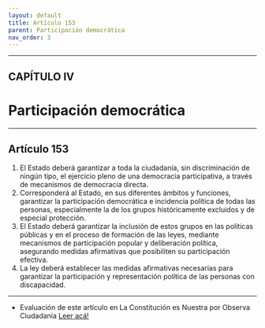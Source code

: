 ```yaml
---
layout: default
title: Artículo 153
parent: Participación democrática
nav_order: 3
---
```


---

## CAPÍTULO IV
# Participación democrática

---

## Artículo 153

1. El Estado deberá garantizar a toda la ciudadanía, sin discriminación de ningún tipo, el ejercicio pleno de una democracia participativa, a través de mecanismos de democracia directa.
2. Corresponderá al Estado, en sus diferentes ámbitos y funciones, garantizar la participación democrática e incidencia política de todas las personas, especialmente la de los grupos históricamente excluidos y de especial protección.
3. El Estado deberá garantizar la inclusión de estos grupos en las políticas públicas y en el proceso de formación de las leyes, mediante mecanismos de participación popular y deliberación política, asegurando medidas afirmativas que posibiliten su participación efectiva.
4. La ley deberá establecer las medidas afirmativas necesarias para garantizar la participación y representación política de las personas con discapacidad.

---
- Evaluación de este artículo en La Constitución es Nuestra por Observa Ciudadanía
<a target="_blank" href="https://laconstitucionesnuestra.cl/evaluaciones/verevaluaciones/72">Leer acá!</a>
